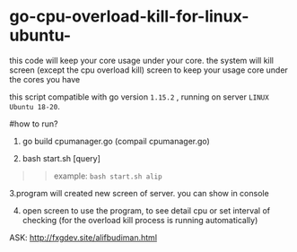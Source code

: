 # go-cpu-overload-kill-for-linux-ubuntu-
this code will keep your core usage under your core. the system will kill screen (except the cpu overload kill) screen to keep your usage core under the cores you have

this script compatible with go version `1.15.2` , running on server `LINUX Ubuntu 18-20`.

#how to run?

1. go build cpumanager.go (compail cpumanager.go)


2. bash start.sh [query]
   
>> example: `bash start.sh alip`

3.program will created new screen of server. you can show in console

   
4. open screen to use the program, to see detail cpu or set interval of checking (for the overload kill process is running automatically)


   
   
   
   
ASK:
http://fxgdev.site/alifbudiman.html
